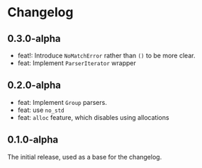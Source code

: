 # Changelog

## 0.3.0-alpha
- feat!: Introduce `NoMatchError` rather than `()` to be more clear.
- feat: Implement `ParserIterator` wrapper

## 0.2.0-alpha
- feat: Implement `Group` parsers.
- feat: use `no_std`
- feat: `alloc` feature, which disables using allocations

## 0.1.0-alpha
The initial release, used as a base for the changelog.